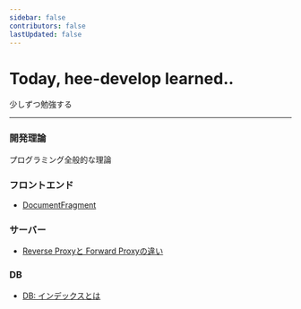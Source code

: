 ```yaml
---
sidebar: false
contributors: false
lastUpdated: false
---
```


# Today, hee-develop learned..

少しずつ勉強する

---

### 開発理論

プログラミング全般的な理論

<!-- - [DRY-KISS-YAGNI](./development-theory/dry-kiss-yagni.html)
- [덕 타이핑(Duck typing)](./development-theory/duck-typing.html)
- [함수형 프로그래밍](./development-theory/functional-programming.html)
- [동적 프로그래밍(DP)](./development-theory/dynamic-programming.html) -->

### フロントエンド
- [DocumentFragment](./frontend/document-fragment.html)
<!-- - [마이크로 프론트엔드](./frontend/micro-frontend.html)
- [프론트엔드 서버](./frontend/frontend-server.html) -->

<!-- ### Javascript -->
<!-- - [Javascript 다시 공부하기](./javascript/study-javascript.html)
- [전역 Error 캐치하기](./javascript/catch-global-error.html)
- [불변 객체](./javascript/immutable-object.html) -->

### サーバー
<!-- - [마이크로서비스](./server/microservice.html)
- [도커](./server/docker.html) -->
- [Reverse Proxyと Forward Proxyの違い](./server/reverse-proxy-forward-proxy.html)

### DB
- [DB: インデックスとは](./database/database-index.html)

<!-- ### Git -->
<!-- - [Git 공부하기](./git/study-git.html)
- [Git reflog는 로컬 저장소의 변경 값을 저장하는 로그이다](./git/reflog-is-only-used-in-local-repo.html)
- [Git reset --hard를 쓸 땐 조심하자](./git/be-careful-when-using-hard-reset.html) -->

<!-- ### 기타 -->
<!-- - [일본 IT업계에서 사용하는 단어 모음](./etc/engineering-words-in-japan.html) -->
